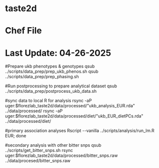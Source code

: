 # taste2d
# Chef File 
# Last Update: 04-26-2025


#Prepare ukb phenotypes & genotypes 
qsub ../scripts/data_prep/prep_ukb_phenos.sh
qsub ../scripts/data_prep/prep_phasing.sh

#Run postprocessing to prepare analytical dataset
qsub ../scripts/data_prep/postprocess_ukb_data.sh 

#sync data to local R for analysis
rsync -aP uger:$florezlab_taste2d/data/processed/"ukb_analysis_EUR.rda" ../data/processed/
rsync -aP uger:$florezlab_taste2d/data/processed/diet/"ukb_EUR_dietPCs.rda" ../data/processed/diet/

#primary association analyses 
Rscript --vanilla ../scripts/analysis/run_lm.R EUR; done 

#secondary analysis with other bitter snps
qsub ../scripts/get_bitter_snps.sh
rsync uger:$florezlab_taste2d/data/processed/bitter_snps.raw ../data/procesed/bitter_snps.raw

